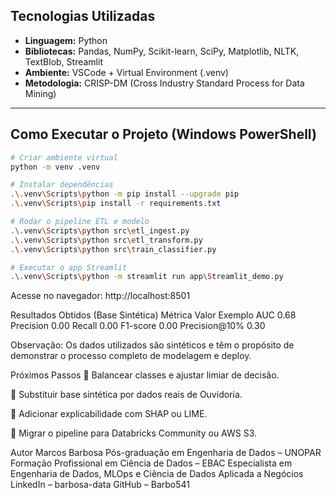 ##  Tecnologias Utilizadas

- **Linguagem:** Python  
- **Bibliotecas:** Pandas, NumPy, Scikit-learn, SciPy, Matplotlib, NLTK, TextBlob, Streamlit  
- **Ambiente:** VSCode + Virtual Environment (.venv)  
- **Metodologia:** CRISP-DM (Cross Industry Standard Process for Data Mining)  

---

##  Como Executar o Projeto (Windows PowerShell)

```bash
# Criar ambiente virtual
python -m venv .venv

# Instalar dependências
.\.venv\Scripts\python -m pip install --upgrade pip
.\.venv\Scripts\pip install -r requirements.txt

# Rodar o pipeline ETL e modelo
.\.venv\Scripts\python src\etl_ingest.py
.\.venv\Scripts\python src\etl_transform.py
.\.venv\Scripts\python src\train_classifier.py

# Executar o app Streamlit
.\.venv\Scripts\python -m streamlit run app\Streamlit_demo.py
```

Acesse no navegador:
 http://localhost:8501

 Resultados Obtidos (Base Sintética)
Métrica	Valor Exemplo
AUC	0.68
Precision	0.00
Recall	0.00
F1-score	0.00
Precision@10%	0.30

 Observação: Os dados utilizados são sintéticos e têm o propósito de demonstrar o processo completo de modelagem e deploy.

 Próximos Passos
🔹 Balancear classes e ajustar limiar de decisão.

🔹 Substituir base sintética por dados reais de Ouvidoria.

🔹 Adicionar explicabilidade com SHAP ou LIME.

🔹 Migrar o pipeline para Databricks Community ou AWS S3.

 Autor
 Marcos Barbosa 
 Pós-graduação em Engenharia de Dados – UNOPAR
 Formação Profissional em Ciência de Dados – EBAC
 Especialista em Engenharia de Dados, MLOps e Ciência de Dados Aplicada a Negócios
 LinkedIn – barbosa-data
 GitHub – Barbo541






